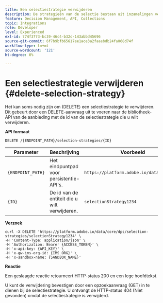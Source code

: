 ```yaml
---
title: Een selectiestrategie verwijderen
description: De strategieën van de selectie bestaan uit inzamelingen verbonden aan beperkingen en rangschikkende methodes om aanbiedingen te bepalen.
feature: Decision Management, API, Collections
topic: Integrations
role: Developer
level: Experienced
exl-id: 774f3773-bc39-46c4-b32c-143abbd45696
source-git-commit: 6f7b9bfb65617ee1ace3a2faaebdb24fa068d74f
workflow-type: tm+mt
source-wordcount: '121'
ht-degree: 0%

---
```


# Een selectiestrategie verwijderen {#delete-selection-strategy}

Het kan soms nodig zijn om (DELETE) een selectiestrategie te verwijderen. Dit gebeurt door een DELETE-aanvraag uit te voeren naar de bibliotheek-API van de aanbieding met de id van de selectiestrategie die u wilt verwijderen.

**API formaat**

```http
DELETE /{ENDPOINT_PATH}/selection-strategies/{ID}
```

| Parameter | Beschrijving | Voorbeeld |
| --------- | ----------- | ------- |
| `{ENDPOINT_PATH}` | Het eindpuntpad voor persistentie-API&#39;s. | `https://platform.adobe.io/data/core/dps` |
| `{ID}` | De id van de entiteit die u wilt verwijderen. | `selectionStrategy1234` |

**Verzoek**

```shell
curl -X DELETE 'https://platform.adobe.io/data/core/dps/selection-strategies/selectionStrategy1234' \
-H 'Content-Type: application/json' \
-H 'Authorization: Bearer {ACCESS_TOKEN}' \
-H 'x-api-key: {API_KEY}' \
-H 'x-gw-ims-org-id: {IMS_ORG}' \
-H 'x-sandbox-name: {SANDBOX_NAME}'
```

**Reactie**

Een geslaagde reactie retourneert HTTP-status 200 en een lege hoofdtekst.

U kunt de verwijdering bevestigen door een opzoekaanvraag (GET) in te dienen bij de selectiestrategie. U ontvangt de HTTP-status 404 (Niet gevonden) omdat de selectiestrategie is verwijderd.
